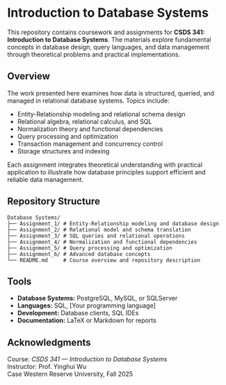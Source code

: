 # Introduction to Database Systems

This repository contains coursework and assignments for **CSDS 341: Introduction to Database Systems**. The materials explore fundamental concepts in database design, query languages, and data management through theoretical problems and practical implementations.

## Overview

The work presented here examines how data is structured, queried, and managed in relational database systems. Topics include:
- Entity-Relationship modeling and relational schema design
- Relational algebra, relational calculus, and SQL
- Normalization theory and functional dependencies
- Query processing and optimization
- Transaction management and concurrency control
- Storage structures and indexing

Each assignment integrates theoretical understanding with practical application to illustrate how database principles support efficient and reliable data management.

## Repository Structure

```
Database Systems/
├── Assignment_1/ # Entity-Relationship modeling and database design
├── Assignment_2/ # Relational model and schema translation
├── Assignment_3/ # SQL queries and relational operations
├── Assignment_4/ # Normalization and functional dependencies
├── Assignment_5/ # Query processing and optimization
├── Assignment_6/ # Advanced database concepts
└── README.md     # Course overview and repository description
```

## Tools

- **Database Systems:** PostgreSQL, MySQL, or SQLServer
- **Languages:** SQL, [Your programming language]
- **Development:** Database clients, SQL IDEs
- **Documentation:** LaTeX or Markdown for reports

## Acknowledgments

Course: *CSDS 341 — Introduction to Database Systems*  
Instructor: Prof. Yinghui Wu  
Case Western Reserve University, Fall 2025